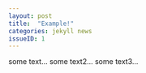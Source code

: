 ```yaml
---
layout: post
title:  "Example!"
categories: jekyll news
issueID: 1
---
```


some text...
some text2...
some text3...
